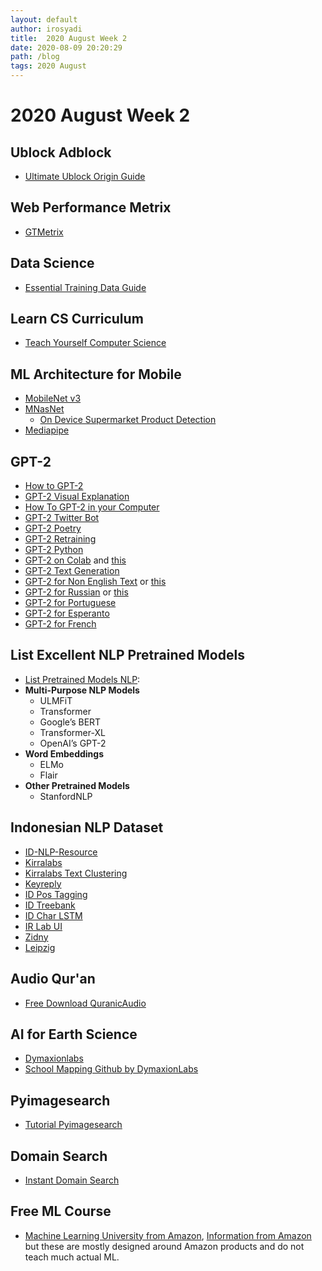 ```yaml
---
layout: default
author: irosyadi
title:  2020 August Week 2
date: 2020-08-09 20:20:29
path: /blog
tags: 2020 August
---
```


# 2020 August Week 2

## Ublock Adblock
- [Ultimate Ublock Origin Guide](https://www.maketecheasier.com/ultimate-ublock-origin-superusers-guide/)

## Web Performance Metrix
- [GTMetrix](https://gtmetrix.com/)

## Data Science
- [Essential Training Data Guide](https://lionbridge.ai/training-data-guide/)

## Learn CS Curriculum
- [Teach Yourself Computer Science](https://teachyourselfcs.com/)

## ML Architecture for Mobile
- [MobileNet v3](https://ai.googleblog.com/2019/11/introducing-next-generation-on-device.html)
- [MNasNet](https://ai.googleblog.com/2018/08/mnasnet-towards-automating-design-of.html)
    - [On Device Supermarket Product Detection](https://ai.googleblog.com/2020/07/on-device-supermarket-product.html)
- [Mediapipe](https://mediapipe.dev/)

## GPT-2
- [How to GPT-2](https://minimaxir.com/2019/09/howto-gpt2/)
- [GPT-2 Visual Explanation](http://jalammar.github.io/illustrated-gpt2/)
- [How To GPT-2 in your Computer](https://lambdalabs.com/blog/run-openais-new-gpt-2-text-generator-code-with-your-gpu/)
- [GPT-2 Twitter Bot](https://towardsdatascience.com/how-to-make-a-gpt2-twitter-bot-8669df60e60a)
- [GPT-2 Poetry](https://www.gwern.net/GPT-2)
- [GPT-2 Retraining](https://medium.com/@ngwaifoong92/beginners-guide-to-retrain-gpt-2-117m-to-generate-custom-text-content-8bb5363d8b7f)
- [GPT-2 Python](https://www.analyticsvidhya.com/blog/2019/07/openai-gpt2-text-generator-python/)
- [GPT-2 on Colab](https://colab.research.google.com/github/ilopezfr/gpt-2/blob/master/gpt-2-playground_.ipynb) and [this](https://colab.research.google.com/drive/1VLG8e7YSEwypxU-noRNhsv5dW4NfTGce)
- [GPT-2 Text Generation](https://www.extremetech.com/computing/293785-create-your-own-state-of-the-art-text-generation-system)
- [GPT-2 for Non English Text](https://github.com/huggingface/transformers/issues/1407) or [this](https://github.com/huggingface/transformers/issues/1356)
- [GPT-2 for Russian](https://github.com/mgrankin/ru_transformers) or [this](https://github.com/huggingface/transformers/issues/1560)
- [GPT-2 for Portuguese](https://medium.com/@pierre_guillou/faster-than-training-from-scratch-fine-tuning-the-english-gpt-2-in-any-language-with-hugging-f2ec05c98787)
- [GPT-2 for Esperanto](https://huggingface.co/blog/how-to-train)
- [GPT-2 for French](https://medium.com/@timohear/retraining-gpt-2-to-write-love-letters-in-french-92ae938bc452)

## List Excellent NLP Pretrained Models
- [List Pretrained Models NLP](https://www.analyticsvidhya.com/blog/2019/03/pretrained-models-get-started-nlp/):
- **Multi-Purpose NLP Models**
    - ULMFiT
    - Transformer
    - Google’s BERT
    - Transformer-XL
    - OpenAI’s GPT-2
- **Word Embeddings**
    - ELMo
    - Flair
- **Other Pretrained Models**
    - StanfordNLP

## Indonesian NLP Dataset
- [ID-NLP-Resource](https://github.com/kmkurn/id-nlp-resource)
- [Kirralabs](https://github.com/kirralabs/indonesian-NLP-resources)
- [Kirralabs Text Clustering](https://github.com/kirralabs/text-clustering)
- [Keyreply](https://github.com/keyreply/Bahasa-Indo-NLP-Dataset)
- [ID Pos Tagging](https://github.com/kmkurn/id-pos-tagging)
- [ID Treebank](https://github.com/kmkurn/idn-treebank)
- [ID Char LSTM](https://github.com/kmkurn/idn-char-lstm)
- [IR Lab UI](https://ir.cs.ui.ac.id/)
- [Zidny](https://zidny.dosen.ittelkom-pwt.ac.id/nlp-resource-bahasa-indonesia/)
- [Leipzig](https://www.corpora.uni-leipzig.de/en?corpusId=ind_mixed_2013)


## Audio Qur'an
- [Free Download QuranicAudio](https://download.quranicaudio.com/)


## AI for Earth Science
- [Dymaxionlabs](https://dymaxionlabs.com/platform/)
- [School Mapping Github by DymaxionLabs](https://github.com/dymaxionlabs/school-mapping)

## Pyimagesearch
- [Tutorial Pyimagesearch](https://www.pyimagesearch.com/)

## Domain Search
- [Instant Domain Search](https://instantdomainsearch.com/)

## Free ML Course
- [Machine Learning University from Amazon](https://www.youtube.com/channel/UC12LqyqTQYbXatYS9AA7Nuw/playlists), [Information from Amazon](https://www.amazon.science/latest-news/machine-learning-course-free-online-from-amazon-machine-learning-university?es_id=8aea00348c) but these are mostly designed around Amazon products and do not teach much actual ML.